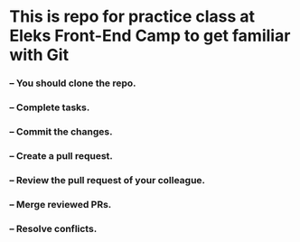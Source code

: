 # This is repo for practice class at Eleks Front-End Camp to get familiar with Git

### – You should clone the repo.

### – Complete tasks.

### – Commit the changes.

### – Create a pull request.

### – Review the pull request of your colleague.

### – Merge reviewed PRs.

### – Resolve conflicts.
